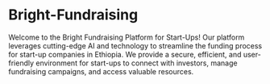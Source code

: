 # Bright-Fundraising
Welcome to the Bright Fundraising Platform for Start-Ups! Our platform leverages cutting-edge AI and technology to streamline the funding process for start-up companies in Ethiopia. We provide a secure, efficient, and user-friendly environment for start-ups to connect with investors, manage fundraising campaigns, and access valuable resources.
